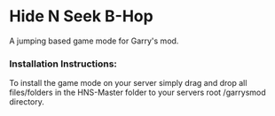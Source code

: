 # Hide N Seek B-Hop

A jumping based game mode for Garry's mod.

### Installation Instructions:
To install the game mode on your server simply drag and drop all files/folders in the HNS-Master folder to your servers root /garrysmod directory. 